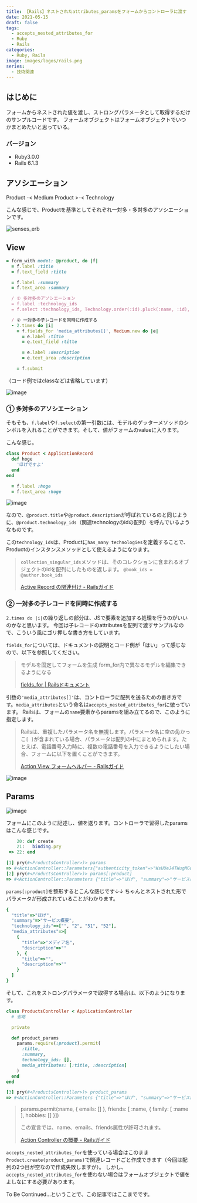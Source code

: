 ```yaml
---
title: 【Rails】ネストされたattributes_paramsをフォームからコントローラに渡す
date: 2021-05-15
draft: false
tags:
  - accepts_nested_attributes_for
  - Ruby
  - Rails
categories:
  - Ruby, Rails
image: images/logos/rails.png
series:
  - 技術関連
---
```


## はじめに

フォームからネストされた値を渡し、ストロングパラメータとして取得するだけのサンプルコードです。
フォームオブジェクトはフォームオブジェクトでいつかまとめたいと思っている。


### バージョン

- Ruby3.0.0
- Rails 6.1.3


## アソシエーション

Product  -< Medium
Product >-< Technology

こんな感じで、Productを基準としてそれぞれ一対多・多対多のアソシエーションです。

![senses_erb](https://user-images.githubusercontent.com/44717752/118345293-5a3e6280-b56e-11eb-94e5-ab8931d9637b.png)


## View

```rb:_form.html.slim..rb
= form_with model: @product, do |f|
  = f.label :title
  = f.text_field :title

  = f.label :summary
  = f.text_area :summary

  / ① 多対多のアソシエーション
  = f.label :technology_ids
  = f.select :technology_ids, Technology.order(:id).pluck(:name, :id), { include_blank: 'なし' }, { multiple: true }

  / ② 一対多の子レコードを同時に作成する
  - 2.times do |i|
    = f.fields_for 'media_attributes[]', Medium.new do |e|
      = e.label :title
      = e.text_field :title

      = e.label :description
      = e.text_area :description

    = f.submit
```

（コード例ではclassなどは省略しています）

![image](https://user-images.githubusercontent.com/44717752/118346085-09316d00-b574-11eb-9e11-fa9d7c889d4e.png)


### ① 多対多のアソシエーション

そもそも、`f.label`や`f.select`の第一引数には、モデルのゲッターメソッドのシンボルを入れることができます。そして、値がフォームのvalueに入ります。

こんな感じ。

```rb:product.rb
class Product < ApplicationRecord
  def hoge
    'ほげですよ'
  end
end
```

```rb
  = f.label :hoge
  = f.text_area :hoge
```

![image](https://user-images.githubusercontent.com/44717752/118345961-113cdd00-b573-11eb-93fd-a2795ac5a8f5.png)


なので、`@product.title`や`@product.description`が呼ばれているのと同じように、`@product.technology_ids`（関連technologyのidの配列）を呼んでいるようなものです。

この`technology_ids`は、Productに`has_many technologies`を定義することで、Productのインスタンスメソッドとして使えるようになります。

> `collection_singular_ids`メソッドは、そのコレクションに含まれるオブジェクトのidを配列にしたものを返します。
> `@book_ids = @author.book_ids`
>
> [Active Record の関連付け \- Railsガイド](https://railsguides.jp/association_basics.html#has-many%E3%81%A7%E8%BF%BD%E5%8A%A0%E3%81%95%E3%82%8C%E3%82%8B%E3%83%A1%E3%82%BD%E3%83%83%E3%83%89-collection-singular-ids)


### ② 一対多の子レコードを同時に作成する

`2.times do |i|`の繰り返しの部分は、JSで要素を追加する処理を行うのがいいのかなと思います。
今回は子レコードのattributesを配列で渡すサンプルなので、こういう風にゴリ押しな書き方をしています。

`fields_for`については、ドキュメントの説明とコード例が「はい」って感じなので、以下を参照してください。

> モデルを固定してフォームを生成
form_for内で異なるモデルを編集できるようになる
>
> [fields\_for \| Railsドキュメント](https://railsdoc.com/page/fields_for)


引数の`'media_attributes[]'`は、コントローラに配列を送るための書き方です。`media_attributes`という命名は`accepts_nested_attributes_for`に倣っています。
Railsは、フォームの`name`要素からparamsを組み立てるので、このように指定します。

> Railsは、重複したパラメータ名を無視します。パラメータ名に空の角かっこ`[ ]`が含まれている場合、パラメータは配列の中にまとめられます。たとえば、電話番号入力時に、複数の電話番号を入力できるようにしたい場合、フォームに以下を置くことができます。
>
> [Action View フォームヘルパー \- Railsガイド](https://railsguides.jp/form_helpers.html#%E3%83%95%E3%82%A9%E3%83%BC%E3%83%A0%E3%83%93%E3%83%AB%E3%83%80%E3%83%BC%E3%82%92%E3%82%AB%E3%82%B9%E3%82%BF%E3%83%9E%E3%82%A4%E3%82%BA%E3%81%99%E3%82%8B)

![image](https://user-images.githubusercontent.com/44717752/118346308-71cd1980-b575-11eb-9ee6-f883271aef32.png)

## Params

![image](https://user-images.githubusercontent.com/44717752/118346530-3d5a5d00-b577-11eb-85cf-6b34b2b9452b.png)

フォームにこのように記述し、値を送ります。コントローラで習得したparamsはこんな感じです。

```rb
    20: def create
    21:   binding.pry
 => 22: end

[1] pry(#<ProductsController>)> params
=> #<ActionController::Parameters{"authenticity_token"=>"WsUUeJ4TWugMGw5MgYgUZw8d3DdwyzCo03ZuDimySqbmB3c3uMkVlvH_r4oU7BZ0PEuGypb1ntsgFofZ4q9Ozw", "product"=>{"title"=>"ほげ","summary"=>"サービス概要", "technology_ids"=>["", "2", "51", "52"], "media_attributes"=>[{"title"=>"メディア名", "description"=>""},{"title"=>"", "description"=>""}]}, "commit"=>"登録する", "controller"=>"products", "action"=>"create"} permitted: false>
[2] pry(#<ProductsController>)> params[:product]
=> #<ActionController::Parameters {"title"=>"ほげ", "summary"=>"サービス概要", "technology_ids"=>["", "2", "51", "52"], "media_attributes"=>[{"title"=>"メディア名", "description"=>""}, {"title"=>"", "description"=>""}]} permitted: false>
```

`params[:product]`を整形するとこんな感じです↓↓
ちゃんとネストされた形でパラメータが形成されていることがわかります。

```rb
{
  "title"=>"ほげ",
  "summary"=>"サービス概要",
  "technology_ids"=>["", "2", "51", "52"],
  "media_attributes"=>[
    {
      "title"=>"メディア名",
      "description"=>""
    }, {
      "title"=>"",
      "description"=>""
    }
  ]
}
```

そして、これをストロングパラメータで取得する場合は、以下のようになります。

```rb
class ProductsController < ApplicationController
  # 省略

  private

  def product_params
    params.require(:product).permit(
      :title,
      :summary,
      technology_ids: [],
      media_attributes: [:title, :description]
    )
  end
end
```

```rb
[3] pry(#<ProductsController>)> product_params
=> #<ActionController::Parameters {"title"=>"ほげ", "summary"=>"サービス概要", "technology_ids"=>["", "2", "51", "52"], "media_attributes"=>[#<ActionController::Parameters {"title"=>"メディア名", "description"=>""} permitted: true>, #<ActionController::Parameters {"title"=>"", "description"=>""} permitted: true>]} permitted: true>
```

> params.permit(:name, { emails: [] },
              friends: [ :name,
                         { family: [ :name ], hobbies: [] }])
>
>この宣言では、name、emails、friends属性が許可されます。
>
> [Action Controller の概要 \- Railsガイド](https://railsguides.jp/action_controller_overview.html#%E3%83%8D%E3%82%B9%E3%83%88%E3%81%97%E3%81%9F%E3%83%91%E3%83%A9%E3%83%A1%E3%83%BC%E3%82%BF)

`accepts_nested_attributes_for`を使っている場合はこのまま`Product.create(product_params)`で関連レコードごと作成できます（今回は配列の2つ目が空なので作成失敗しますが）。
しかし、`accepts_nested_attributes_for`を使わない場合はフォームオブジェクトで値をよしなにする必要があります。

To Be Continued...ということで、この記事ではここまでです。
